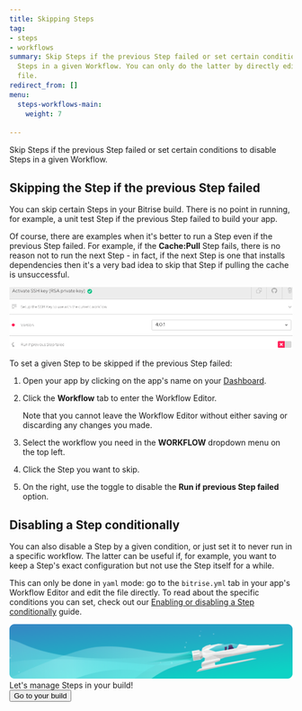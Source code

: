 ```yaml
---
title: Skipping Steps
tag:
- steps
- workflows
summary: Skip Steps if the previous Step failed or set certain conditions to disable
  Steps in a given Workflow. You can only do the latter by directly editing a .yml
  file.
redirect_from: []
menu:
  steps-workflows-main:
    weight: 7

---
```

Skip Steps if the previous Step failed or set certain conditions to disable Steps in a given Workflow.

## Skipping the Step if the previous Step failed

You can skip certain Steps in your Bitrise build. There is no point in running, for example, a unit test Step if the previous Step failed to build your app.

Of course, there are examples when it's better to run a Step even if the previous Step failed. For example, if the **Cache:Pull** Step fails, there is no reason not to run the next Step - in fact, if the next Step is one that installs dependencies then it's a very bad idea to skip that Step if pulling the cache is unsuccessful.

![Run if previous step failed](/img/run-if-prev-version.png)

To set a given Step to be skipped if the previous Step failed:

1. Open your app by clicking on the app's name on your [Dashboard](https://app.bitrise.io/dashboard).
2. Click the **Workflow** tab to enter the Workflow Editor.

   Note that you cannot leave the Workflow Editor without either saving or discarding any changes you made.
3. Select the workflow you need in the **WORKFLOW** dropdown menu on the top left.
4. Click the Step you want to skip.
5. On the right, use the toggle to disable the **Run if previous Step failed** option.

## Disabling a Step conditionally

You can also disable a Step by a given condition, or just set it to never run in a specific workflow. The latter can be useful if, for example, you want to keep a Step's exact configuration but not use the Step itself for a while.

This can only be done in `yaml` mode: go to the `bitrise.yml` tab in your app's Workflow Editor and edit the file directly. To read about the specific conditions you can set, check out our [Enabling or disabling a Step conditionally](/tips-and-tricks/disable-a-step-by-condition/) guide.

<div class="banner"> <img src="/assets/images/banner-bg-888x170.png" style="border: none;"> <div class="deploy-text">Let's manage Steps in your build!</div> <a target="_blank" href="https://app.bitrise.io/dashboard/builds"><button class="button">Go to your build</button></a> </div>